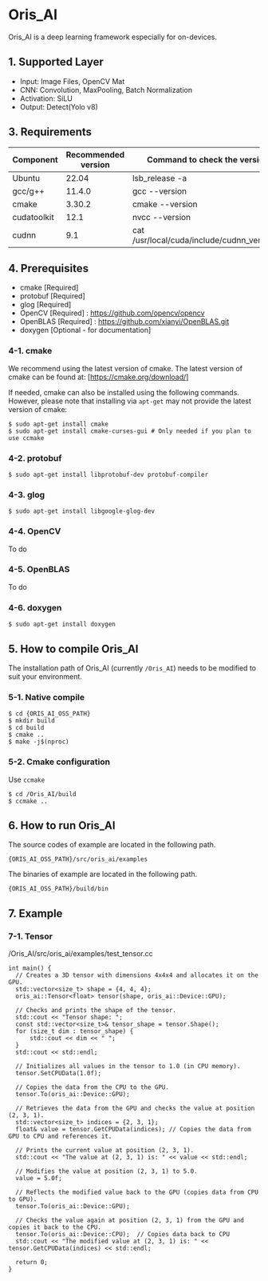 # Oris_AI
Oris_AI is a deep learning framework especially for on-devices.

## 1. Supported Layer
 - Input: Image Files, OpenCV Mat
 - CNN: Convolution, MaxPooling, Batch Normalization
 - Activation: SiLU
 - Output: Detect(Yolo v8)

## 3. Requirements

Component | Recommended version | Command to check the version
--------- | --------------- | ----------------------------
Ubuntu | 22.04 | lsb_release -a
gcc/g++ | 11.4.0 | gcc --version
cmake | 3.30.2 | cmake --version
cudatoolkit | 12.1 | nvcc --version
cudnn | 9.1 | cat /usr/local/cuda/include/cudnn_version.h | grep CUDNN_MAJOR -A 2

## 4. Prerequisites
- cmake [Required]
- protobuf [Required]
- glog [Required]
- OpenCV [Required] : https://github.com/opencv/opencv
- OpenBLAS [Required] : https://github.com/xianyi/OpenBLAS.git
- doxygen [Optional - for documentation]

### 4-1. cmake
We recommend using the latest version of cmake. The latest version of cmake can be found at: [https://cmake.org/download/]

If needed, cmake can also be installed using the following commands. However, please note that installing via `apt-get` may not provide the latest version of cmake:

```
$ sudo apt-get install cmake
$ sudo apt-get install cmake-curses-gui # Only needed if you plan to use ccmake
```

### 4-2. protobuf
```
$ sudo apt-get install libprotobuf-dev protobuf-compiler
```

### 4-3. glog
```
$ sudo apt-get install libgoogle-glog-dev
```

### 4-4. OpenCV
To do

### 4-5. OpenBLAS
To do

### 4-6. doxygen
```
$ sudo apt-get install doxygen
```

## 5. How to compile Oris_AI
The installation path of Oris_AI (currently `/Oris_AI`) needs to be modified to suit your environment.

### 5-1. Native compile
```
$ cd {ORIS_AI_OSS_PATH}
$ mkdir build
$ cd build
$ cmake ..
$ make -j$(nproc)
```

### 5-2. Cmake configuration
Use `ccmake`
```
$ cd /Oris_AI/build
$ ccmake ..
```

## 6. How to run Oris_AI
The source codes of example are located in the following path.
```
{ORIS_AI_OSS_PATH}/src/oris_ai/examples
```

The binaries of example are located in the following path.
```
{ORIS_AI_OSS_PATH}/build/bin
```

## 7. Example

### 7-1. Tensor
/Oris_AI/src/oris_ai/examples/test_tensor.cc
```
int main() {
  // Creates a 3D tensor with dimensions 4x4x4 and allocates it on the GPU.
  std::vector<size_t> shape = {4, 4, 4};
  oris_ai::Tensor<float> tensor(shape, oris_ai::Device::GPU);

  // Checks and prints the shape of the tensor.
  std::cout << "Tensor shape: ";
  const std::vector<size_t>& tensor_shape = tensor.Shape();
  for (size_t dim : tensor_shape) {
      std::cout << dim << " ";
  }
  std::cout << std::endl;

  // Initializes all values in the tensor to 1.0 (in CPU memory).
  tensor.SetCPUData(1.0f);

  // Copies the data from the CPU to the GPU.
  tensor.To(oris_ai::Device::GPU);

  // Retrieves the data from the GPU and checks the value at position (2, 3, 1).
  std::vector<size_t> indices = {2, 3, 1};
  float& value = tensor.GetCPUData(indices); // Copies the data from GPU to CPU and references it.

  // Prints the current value at position (2, 3, 1).
  std::cout << "The value at (2, 3, 1) is: " << value << std::endl;

  // Modifies the value at position (2, 3, 1) to 5.0.
  value = 5.0f;

  // Reflects the modified value back to the GPU (copies data from CPU to GPU).
  tensor.To(oris_ai::Device::GPU);

  // Checks the value again at position (2, 3, 1) from the GPU and copies it back to the CPU.
  tensor.To(oris_ai::Device::CPU);  // Copies data back to CPU
  std::cout << "The modified value at (2, 3, 1) is: " << tensor.GetCPUData(indices) << std::endl;

  return 0;
}
```